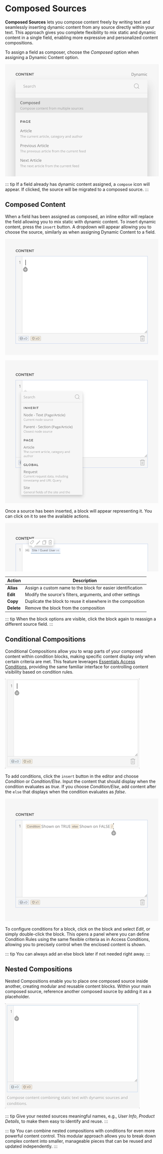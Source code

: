 # Composed Sources

**Composed Sources** lets you compose content freely by writing text and seamlessly inserting dynamic content from any source directly within your text. This approach gives you complete flexibility to mix static and dynamic content in a single field, enabling more expressive and personalized content compositions.

To assign a field as composer, choose the _Composed_ option when assigning a Dynamic Content option.

![Composed Source Dynamic Option](./assets/composed-sources/composed-dynamic-option.webp)

::: tip
If a field already has dynamic content assigned, a `compose` icon will appear. If clicked, the source will be migrated to a composed source.
:::

## Composed Content

When a field has been assigned as composed, an inline editor will replace the field allowing you to mix static with dynamic content. To insert dynamic content, press the `insert` button. A dropdown will appear allowing you to choose the source, similarly as when assigning Dynamic Content to a field.

![Composed Source Editor](./assets/composed-sources/composed-source-editor.webp)

![Composed Source Editor Insert](./assets/composed-sources/composed-source-editor-insert.webp)

Once a source has been inserted, a block will appear representing it. You can click on it to see the available actions.

![Composed Source Block Actions](./assets/composed-sources/composer-source-block-actions.webp)

| Action      | Description                                                         |
|-------------|---------------------------------------------------------------------|
| **Alias**   | Assign a custom name to the block for easier identification         |
| **Edit**    | Modify the source's filters, arguments, and other settings          |
| **Copy**    | Duplicate the block to reuse it elsewhere in the composition        |
| **Delete**  | Remove the block from the composition                               |

::: tip
When the block options are visible, click the block again to reassign a different source field.
:::

## Conditional Compositions

Conditional Compositions allow you to wrap parts of your composed content within condition blocks, making specific content display only when certain criteria are met. This feature leverages [Essentials Access Conditions](/essentials-for-yootheme-pro/addons/access/), providing the same familiar interface for controlling content visibility based on condition rules.

![Conditional Compositions Overview](./assets/composed-sources/conditional-compositions.gif)

To add conditions, click the `insert` button in the editor and choose _Condition_ or _Condition/Else_. Input the content that should display when the condition evaluates as _true_. If you choose _Condition/Else_, add content after the `else` that displays when the condition evaluates as _false_.

![Conditional Composition](./assets/composed-sources/conditional-composition.webp)

To configure conditions for a block, click on the block and select _Edit_, or simply double-click the block. This opens a panel where you can define Condition Rules using the same flexible criteria as in Access Conditions, allowing you to precisely control when the enclosed content is shown.

::: tip
You can always add an else block later if not needed right away.
:::

## Nested Compositions

Nested Compositions enable you to place one composed source inside another, creating modular and reusable content blocks. Within your main composed source, reference another composed source by adding it as a placeholder.

![Nested Compositions](./assets/composed-sources/nested-compositions.gif)

::: tip
Give your nested sources meaningful names, e.g., _User Info_, _Product Details_, to make them easy to identify and reuse.
:::

::: tip
You can combine nested compositions with conditions for even more powerful content control. This modular approach allows you to break down complex content into smaller, manageable pieces that can be reused and updated independently.
:::
